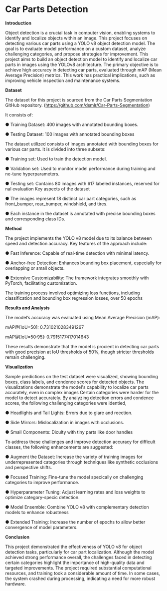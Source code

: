  # **Car Parts Detection**

**Introduction**

Object detection is a crucial task in computer vision, enabling systems to identify and localize
objects within an image. This project focuses on detecting various car parts using a YOLO v8
object detection model. The goal is to evaluate model performance on a custom dataset, analyze
challenging categories, and propose strategies for improvement. This project aims to build an
object detection model to identify and localize car parts in images using the YOLOv8 architecture.
The primary objective is to achieve high accuracy in detecting car parts, evaluated through mAP
(Mean Average Precision) metrics. This work has practical implications, such as improving vehicle
inspection and maintenance systems.


**Dataset**

The dataset for this project is sourced from the Car Parts Segmentation GitHub repository. (https://github.com/dsmlr/Car-Parts-Segmentation)

It consists of:

● Training Dataset: 400 images with annotated bounding boxes.

● Testing Dataset: 100 images with annotated bounding boxes


The dataset utilized consists of images annotated with bounding boxes for various car parts. It is
divided into three subsets:

● Training set: Used to train the detection model.

● Validation set: Used to monitor model performance during training and ne-tune
hyperparameters.

● Testing set: Contains 80 images with 617 labeled instances, reserved for nal evaluation
Key aspects of the dataset

● The images represent 18 distinct car part categories, such as front_bumper,
rear_bumper, windshield, and tires.

● Each instance in the dataset is annotated with precise bounding boxes and corresponding
class IDs.

**Method**

The project implements the YOLO v8 model due to its balance between speed and detection
accuracy. Key features of the approach include:

● Fast Inference: Capable of real-time detection with minimal latency.

● Anchor-free Detection: Enhances bounding box placement, especially for overlapping
or small objects.

● Extensive Customizability: The framework integrates smoothly with PyTorch,
facilitating customization.

The training process involved optimizing loss functions, including classification and
bounding box regression losses, over 50 epochs

**Results and Analysis**

The model’s accuracy was evaluated using Mean Average Precision (mAP):

mAP@[IoU=50]: 0.7310210283491267

mAP@[IoU=50:95]: 0.7915177417014643

These results demonstrate that the model is procient in detecting car parts with good
precision at IoU thresholds of 50%, though stricter thresholds remain challenging.


**Visualization**

Sample predictions on the test dataset were visualized, showing bounding boxes, class
labels, and condence scores for detected objects. The visualizations demonstrate the
model's capability to localize car parts accurately, even in complex images
Certain categories were harder for the model to detect accurately. By analyzing detection
errors and condence scores, the following challenging categories were identied,

● Headlights and Tail Lights: Errors due to glare and reection.

● Side Mirrors: Mislocalization in images with occlusions.

● Small Components: Diculty with tiny parts like door handles

To address these challenges and improve detection accuracy for difficult classes, the following
enhancements are suggested:

● Augment the Dataset: Increase the variety of training images for underrepresented
categories through techniques like synthetic occlusions and perspective shifts.

● Focused Training: Fine-tune the model specically on challenging categories to improve
performance.

● Hyperparameter Tuning: Adjust learning rates and loss weights to optimize
category-specic detection.

● Model Ensemble: Combine YOLO v8 with complementary detection models to enhance
robustness

● Extended Training: Increase the number of epochs to allow better convergence of model
parameters.

**Conclusion**

This project demonstrated the effectiveness of YOLO v8 for object detection tasks,
particularly for car part localization. Although the model achieved strong
performance overall, the challenges faced in detecting certain categories highlight
the importance of high-quality data and targeted improvements. The project
required substantial computational resources, and training took a considerable
amount of time. In some cases, the system crashed during processing, indicating a
need for more robust hardware.
